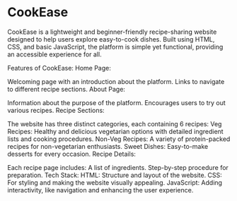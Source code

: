 # CookEase

CookEase is a lightweight and beginner-friendly recipe-sharing website designed to help users explore easy-to-cook dishes. Built using HTML, CSS, and basic JavaScript, the platform is simple yet functional, providing an accessible experience for all.

Features of CookEase:
Home Page:

Welcoming page with an introduction about the platform.
Links to navigate to different recipe sections.
About Page:

Information about the purpose of the platform.
Encourages users to try out various recipes.
Recipe Sections:

The website has three distinct categories, each containing 6 recipes:
Veg Recipes: Healthy and delicious vegetarian options with detailed ingredient lists and cooking procedures.
Non-Veg Recipes: A variety of protein-packed recipes for non-vegetarian enthusiasts.
Sweet Dishes: Easy-to-make desserts for every occasion.
Recipe Details:

Each recipe page includes:
A list of ingredients.
Step-by-step procedure for preparation.
Tech Stack:
HTML: Structure and layout of the website.
CSS: For styling and making the website visually appealing.
JavaScript: Adding interactivity, like navigation and enhancing the user experience.

